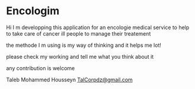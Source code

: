 # Encologim

Hi I m developping this application for an encologie medical service to help to take care of cancer ill people to manage their treatement

the methode I m using is my way of thinking and it helps me lot!

please check my working and tell me what you think about it 

any contribution is welcome

Taleb Mohammed Housseyn
TalCorpdz@gmail.com
